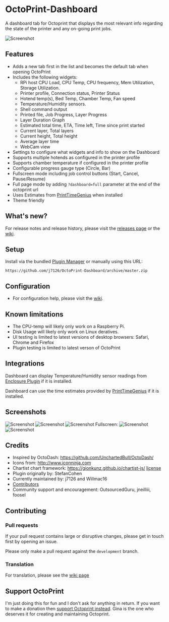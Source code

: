 # OctoPrint-Dashboard

A dashboard tab for Octoprint that displays the most relevant info regarding the state of the printer and any on-going print jobs.

![Screenshot](https://github.com/j7126/OctoPrint-Dashboard/blob/master/screenshots/screenshot-2.png)

## Features

* Adds a new tab first in the list and becomes the default tab when opening OctoPrint
* Includes the following widgets:
    * RPi host CPU Load, CPU Temp, CPU frequency, Mem Utilization, Storage Utilization.   
    * Printer profile, Connection status, Printer Status
    * Hotend temp(s), Bed Temp, Chamber Temp, Fan speed
    * Temperature/Humidity sensors.
    * Shell command output 
    * Printed file, Job Progress, Layer Progress
    * Layer Duration Graph 
    * Estimated total time, ETA, Time left, Time since print started
    * Current layer, Total layers
    * Current height, Total height
    * Average layer time
    * WebCam view
* Settings to configure what widgets and info to show on the Dashboard
* Supports multiple hotends as configured in the printer profile
* Supports chamber temperature if configured in the printer profile
* Configurable progress gauge type (Circle, Bar) 
* Fullscreen mode including job control buttons (Start, Cancel, Pause/Resume)
* Full page mode by adding `?dashboard=full` parameter at the end of the octoprint url
* Uses Estimates from [PrintTimeGenius](https://plugins.octoprint.org/plugins/PrintTimeGenius/) when installed
* Theme friendly

## What's new?
For release notes and release history, please visit the [releases page](https://github.com/j7126/OctoPrint-Dashboard/releases) or the [wiki](https://github.com/j7126/OctoPrint-Dashboard/wiki).

## Setup

Install via the bundled [Plugin Manager](https://github.com/foosel/OctoPrint/wiki/Plugin:-Plugin-Manager) or manually using this URL:

    https://github.com/j7126/OctoPrint-Dashboard/archive/master.zip

## Configuration

* For configuration help, please visit the [wiki](https://github.com/j7126/OctoPrint-Dashboard/wiki).

## Known limitations
* The CPU-temp will likely only work on a Raspberry Pi. 
* Disk Usage will likely only work on Linux deratives.
* UI testing is limited to latest versions of desktop browsers: Safari, Chrome and Firefox
* Plugin testing is limited to latest verson of OctoPrint

## Integrations

Dashboard can display Temperature/Humidity sensor readings from [Enclosure Plugin](https://plugins.octoprint.org/plugins/enclosure/) if it is installed.

Dashboard can use the time estimates provided by [PrintTimeGenius](https://plugins.octoprint.org/plugins/PrintTimeGenius/) if it is installed.

## Screenshots

![Screenshot](https://github.com/j7126/OctoPrint-Dashboard/blob/master/screenshots/screenshot-2.png)
![Screenshot](https://github.com/j7126/OctoPrint-Dashboard/blob/master/screenshots/screenshot-2-theme.png)
![Screenshot](https://github.com/j7126/OctoPrint-Dashboard/blob/master/screenshots/screenshot-theme2.png)
Fullscreen:
![Screenshot](https://github.com/j7126/OctoPrint-Dashboard/blob/master/screenshots/screenshot-2-fullscreen.png)
![Screenshot](https://github.com/j7126/OctoPrint-Dashboard/blob/master/screenshots/screenshot-fullscreen.png)

## Credits

* Inspired by OctoDash: https://github.com/UnchartedBull/OctoDash/
* Icons from: http://www.iconninja.com
* Chartist chart framework: https://gionkunz.github.io/chartist-js/ [license](https://github.com/gionkunz/chartist-js/blob/master/LICENSE-WTFPL)
* Plugin originally by: StefanCohen
* Currently maintained by: j7126 and Willmac16
* [Contributors](https://github.com/j7126/OctoPrint-Dashboard/graphs/contributors)
* Community support and encouragement: OutsourcedGuru, jneilliii, foosel

## Contributing

### Pull requests
If your pull request contains large or disruptive changes, please get in touch first by opening an issue. 

Please only make a pull request against the `development` branch.

### Translation
For translation, please see the [wiki page](https://github.com/j7126/OctoPrint-Dashboard/wiki/Translation)

## Support OctoPrint

I'm just doing this for fun and I don't ask for anything in return. If you want to make a donation then [support Octoprint instead](https://octoprint.org/support-octoprint/). Gina is the one who deserves it for creating and maintaining Octoprint.
